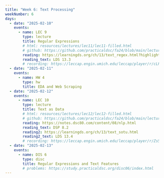 ```yaml
---
title: "Week 6: Text Processing"
weekNumber: 6
days:
  - date: "2025-02-10"
    events:
      - name: LEC 9
        type: lecture
        title: Regular Expressions
        # html: resources/lectures/lec11/lec11-filled.html
        # github: https://github.com/practicaldsc/fa24/blob/main/lectures/lec11/
        reading: https://learningds.org/ch/13/text_regex.html?highlight=regular%20expressions
        reading_text: LDS 13.3
        # recording: https://leccap.engin.umich.edu/leccap/player/r/cLPbN6
  - date: "2025-02-11"
    events:
      - name: HW 4
        type: hw
        title: EDA and Web Scraping
  - date: "2025-02-12"
    events:
      - name: LEC 10
        type: lecture
        title: Text as Data
        # html: resources/lectures/lec12/lec12-filled.html
        # github: https://github.com/practicaldsc/fa24/blob/main/lectures/lec12/
        reading: https://notes.dsc80.com/content/08/nlp.html
        reading_text: DSP 8.2
        reading2: https://learningds.org/ch/13/text_sotu.html
        reading2_text: LDS 13.4
        # recording: https://leccap.engin.umich.edu/leccap/player/r/Zs5a1f
  - date: "2025-02-13"
    events:
      - name: DIS 6
        type: disc
        title: Regular Expressions and Text Features
        # problems: https://study.practicaldsc.org/disc06/index.html
---
```

